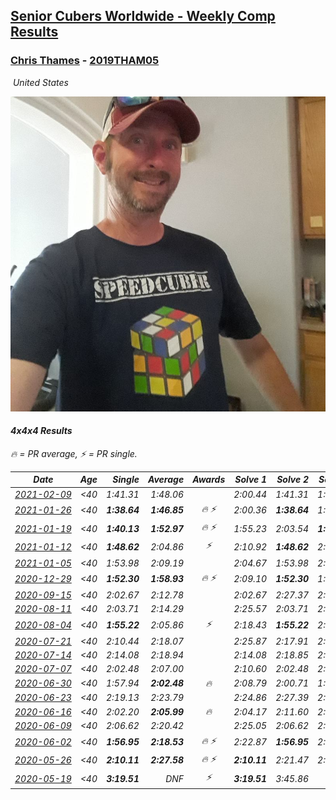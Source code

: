 <style>table {white-space: nowrap;}</style>
<link rel="stylesheet" type="text/css" href="/scw-comp/css/flags.css" />

## [Senior Cubers Worldwide - Weekly Comp Results](/scw-comp/results/)
### [Chris Thames](README.md) - [2019THAM05](https://www.worldcubeassociation.org/persons/2019THAM05?event=444)

<i class="flag flag-US" />&nbsp;United States

![Chris Thames](1606082430.jpg)

#### 4x4x4 Results

<span style="white-space: nowrap;">🔥 = PR average</span>, <span style="white-space: nowrap;">⚡ = PR single</span>.

| Date | Age | Single | Average | Awards | Solve 1 | Solve 2 | Solve 3 | Solve 4 | Solve 5 | Video |
| :--: | :--: | --: | --: | :--: | --: | --: | --: | --: | --: | :-- |
| [2021-02-09](../../results/2021-02-09/444.md) | <40 | 1:41.31 | 1:48.06 |  | 2:00.44 | 1:41.31 | 1:42.42 | DNS | DNS | [Desktop](https://www.facebook.com/events/1072787469872680/permalink/1075845929566834) / [Mobile](https://m.facebook.com/events/1072787469872680?view=permalink&id=1075845929566834) |
| [2021-01-26](../../results/2021-01-26/444.md) | <40 | **1:38.64** | **1:46.85** | 🔥 ⚡ | 2:00.36 | **1:38.64** | 1:41.55 | DNS | DNS | [Desktop](https://www.facebook.com/events/886756952081472/permalink/890173695073131) / [Mobile](https://m.facebook.com/events/886756952081472?view=permalink&id=890173695073131) |
| [2021-01-19](../../results/2021-01-19/444.md) | <40 | **1:40.13** | **1:52.97** | 🔥 ⚡ | 1:55.23 | 2:03.54 | **1:40.13** | DNS | DNS | [Desktop](https://www.facebook.com/events/801984480354340/permalink/804730436746411) / [Mobile](https://m.facebook.com/events/801984480354340?view=permalink&id=804730436746411) |
| [2021-01-12](../../results/2021-01-12/444.md) | <40 | **1:48.62** | 2:04.86 | ⚡ | 2:10.92 | **1:48.62** | 2:15.04 | DNS | DNS | [Desktop](https://www.facebook.com/events/412251730086008/permalink/414779279833253) / [Mobile](https://m.facebook.com/events/412251730086008?view=permalink&id=414779279833253) |
| [2021-01-05](../../results/2021-01-05/444.md) | <40 | 1:53.98 | 2:09.19 |  | 2:04.67 | 1:53.98 | 2:28.93 | DNS | DNS | [Desktop](https://www.facebook.com/events/438895340619582/permalink/442413393601110) / [Mobile](https://m.facebook.com/events/438895340619582?view=permalink&id=442413393601110) |
| [2020-12-29](../../results/2020-12-29/444.md) | <40 | **1:52.30** | **1:58.93** | 🔥 ⚡ | 2:09.10 | **1:52.30** | 1:55.39 | DNS | DNS | [Desktop](https://www.facebook.com/events/1086076581855919/permalink/1088877694909141) / [Mobile](https://m.facebook.com/events/1086076581855919?view=permalink&id=1088877694909141) |
| [2020-09-15](../../results/2020-09-15/444.md) | <40 | 2:02.67 | 2:12.78 |  | 2:02.67 | 2:27.37 | 2:08.30 | DNS | DNS | [Desktop](https://www.facebook.com/events/655903882008117/permalink/660487504883088) / [Mobile](https://m.facebook.com/events/655903882008117?view=permalink&id=660487504883088) |
| [2020-08-11](../../results/2020-08-11/444.md) | <40 | 2:03.71 | 2:14.29 |  | 2:25.57 | 2:03.71 | 2:13.59 | DNS | DNS | [Desktop](https://www.facebook.com/events/1112228215845470/permalink/1116971215371170) / [Mobile](https://m.facebook.com/events/1112228215845470?view=permalink&id=1116971215371170) |
| [2020-08-04](../../results/2020-08-04/444.md) | <40 | **1:55.22** | 2:05.86 | ⚡ | 2:18.43 | **1:55.22** | 2:03.93 | DNS | DNS | [Desktop](https://www.facebook.com/events/770016233779888/permalink/774055980042580) / [Mobile](https://m.facebook.com/events/770016233779888?view=permalink&id=774055980042580) |
| [2020-07-21](../../results/2020-07-21/444.md) | <40 | 2:10.44 | 2:18.07 |  | 2:25.87 | 2:17.91 | 2:10.44 | DNS | DNS | [Desktop](https://www.facebook.com/events/3081159145282455/permalink/3094895613908808) / [Mobile](https://m.facebook.com/events/3081159145282455?view=permalink&id=3094895613908808) |
| [2020-07-14](../../results/2020-07-14/444.md) | <40 | 2:14.08 | 2:18.94 |  | 2:14.08 | 2:18.85 | 2:23.90 | DNS | DNS | [Desktop](https://www.facebook.com/events/2729568740635198/permalink/2733194133605992) / [Mobile](https://m.facebook.com/events/2729568740635198?view=permalink&id=2733194133605992) |
| [2020-07-07](../../results/2020-07-07/444.md) | <40 | 2:02.48 | 2:07.00 |  | 2:10.60 | 2:02.48 | 2:07.92 | DNS | DNS | [Desktop](https://www.facebook.com/events/307625317040136/permalink/308983306904337) / [Mobile](https://m.facebook.com/events/307625317040136?view=permalink&id=308983306904337) |
| [2020-06-30](../../results/2020-06-30/444.md) | <40 | 1:57.94 | **2:02.48** | 🔥 | 2:08.79 | 2:00.71 | 1:57.94 | DNS | DNS | [Desktop](https://www.facebook.com/events/284746466306313/permalink/286467722800854) / [Mobile](https://m.facebook.com/events/284746466306313?view=permalink&id=286467722800854) |
| [2020-06-23](../../results/2020-06-23/444.md) | <40 | 2:19.13 | 2:23.79 |  | 2:24.86 | 2:27.39 | 2:19.13 | DNS | DNS | [Desktop](https://www.facebook.com/events/268636114456043/permalink/273412767311711) / [Mobile](https://m.facebook.com/events/268636114456043?view=permalink&id=273412767311711) |
| [2020-06-16](../../results/2020-06-16/444.md) | <40 | 2:02.20 | **2:05.99** | 🔥 | 2:04.17 | 2:11.60 | 2:02.20 | DNS | DNS | [Desktop](https://www.facebook.com/events/256188575607890/permalink/259049098655171) / [Mobile](https://m.facebook.com/events/256188575607890?view=permalink&id=259049098655171) |
| [2020-06-09](../../results/2020-06-09/444.md) | <40 | 2:06.62 | 2:20.42 |  | 2:25.05 | 2:06.62 | 2:29.59 | DNS | DNS | [Desktop](https://www.facebook.com/events/1130228284009045/permalink/1133642983667575) / [Mobile](https://m.facebook.com/events/1130228284009045?view=permalink&id=1133642983667575) |
| [2020-06-02](../../results/2020-06-02/444.md) | <40 | **1:56.95** | **2:18.53** | 🔥 ⚡ | 2:22.87 | **1:56.95** | 2:35.78 | DNS | DNS | [Desktop](https://www.facebook.com/events/573401076937046/permalink/574702816806872) / [Mobile](https://m.facebook.com/events/573401076937046?view=permalink&id=574702816806872) |
| [2020-05-26](../../results/2020-05-26/444.md) | <40 | **2:10.11** | **2:27.58** | 🔥 ⚡ | **2:10.11** | 2:21.47 | 2:51.16 | DNS | DNS | [Desktop](https://www.facebook.com/events/637852836799991/permalink/639331139985494) / [Mobile](https://m.facebook.com/events/637852836799991?view=permalink&id=639331139985494) |
| [2020-05-19](../../results/2020-05-19/444.md) | <40 | **3:19.51** | DNF | ⚡ | **3:19.51** | 3:45.86 | DNS | DNS | DNS | [Desktop](https://www.facebook.com/events/201300894172579/permalink/203566733945995) / [Mobile](https://m.facebook.com/events/201300894172579?view=permalink&id=203566733945995) |


<!-- Global site tag (gtag.js) - Google Analytics -->
<script async src="https://www.googletagmanager.com/gtag/js?id=UA-86348435-3"></script>
<script>window.dataLayer = window.dataLayer || []; function gtag() {dataLayer.push(arguments);} gtag('js', new Date()); gtag('config', 'UA-86348435-3');</script>
